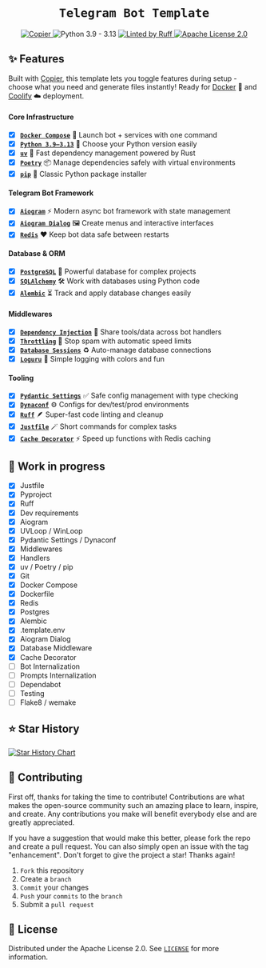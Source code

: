 <div align="center">
    <h1 "><code>Telegram Bot Template</code></h1>
    <div>
        <a href="https://github.com/copier-org/copier">
            <picture>
               <source media="(prefers-color-scheme: dark)" srcset="https://img.shields.io/endpoint?url=https://raw.githubusercontent.com/copier-org/copier/master/img/badge/badge-black.json&style=for-the-badge&labelColor=010409&color=1e242a" />
               <source media="(prefers-color-scheme: light)" srcset="https://img.shields.io/endpoint?url=https://raw.githubusercontent.com/copier-org/copier/master/img/badge/badge-black.json&style=for-the-badge&labelColor=010409&color=f0f1f2" />
               <img alt="Copier" />
             </picture>
        </a>
        <picture>
           <source media="(prefers-color-scheme: dark)" srcset="https://img.shields.io/badge/-Python 3.9 — 3.13-1e242a?style=for-the-badge&logoColor=white&labelColor=3776AB&logo=python" />
           <source media="(prefers-color-scheme: light)" srcset="https://img.shields.io/badge/-Python 3.9 — 3.13-f0f1f2?style=for-the-badge&logoColor=white&labelColor=3776AB&logo=python" />
           <img alt="Python 3.9 - 3.13" />
         </picture>
        <a href="https://github.com/astral-sh/ruff">
            <picture>
               <source media="(prefers-color-scheme: dark)" srcset="https://img.shields.io/badge/-Linted by Ruff-1e242a?style=for-the-badge&logoColor=30173d&labelColor=D7FF64&logo=ruff" />
               <source media="(prefers-color-scheme: light)" srcset="https://img.shields.io/badge/-Linted by Ruff-f0f1f2?style=for-the-badge&logoColor=30173d&labelColor=D7FF64&logo=ruff" />
               <img alt="Linted by Ruff" />
             </picture>
        </a>
        <a href="https://github.com/TimNekk/copier-telegram-bot/blob/main/LICENSE.md">
            <picture>
               <source media="(prefers-color-scheme: dark)" srcset="https://img.shields.io/badge/-Apache License 2.0-1e242a?style=for-the-badge&logoColor=1e242a&labelColor=white&logo=googledocs" />
               <source media="(prefers-color-scheme: light)" srcset="https://img.shields.io/badge/-Apache License 2.0-f0f1f2?style=for-the-badge&logoColor=white&labelColor=1f2328&logo=googledocs" />
               <img alt="Apache License 2.0" />
             </picture>
        </a>
    </div>
</div>

## ✨ Features

Built with [Copier](https://copier.readthedocs.io/), this template lets you toggle features during setup - choose what you need and generate files instantly! Ready for [Docker](https://www.docker.com/) 🐳 and [Coolify](https://coolify.io/) ☁️ deployment.  

#### Core Infrastructure 
- [x] [**`Docker Compose`**](https://docs.docker.com/compose/) 🐳 Launch bot + services with one command  
- [x] [**`Python 3.9–3.13`**](https://www.python.org/) 🐍 Choose your Python version easily  
- [x] [**`uv`**](https://docs.astral.sh/uv/) 🚀 Fast dependency management powered by Rust  
- [x] [**`Poetry`**](https://python-poetry.org/) 📦 Manage dependencies safely with virtual environments  
- [x] [**`pip`**](https://pip.pypa.io/) 📜 Classic Python package installer  

#### Telegram Bot Framework
- [x] [**`Aiogram`**](https://docs.aiogram.dev/) ⚡ Modern async bot framework with state management  
- [x] [**`Aiogram Dialog`**](https://github.com/Tishka17/aiogram_dialog) 🖼️ Create menus and interactive interfaces  
- [x] [**`Redis`**](https://redis.io/) ❤️ Keep bot data safe between restarts  

#### Database & ORM
- [x] [**`PostgreSQL`**](https://www.postgresql.org/) 🐘 Powerful database for complex projects  
- [x] [**`SQLAlchemy`**](https://www.sqlalchemy.org/) 🛠️ Work with databases using Python code  
- [x] [**`Alembic`**](https://alembic.sqlalchemy.org/) ⏳ Track and apply database changes easily  

#### Middlewares
- [x] [**`Dependency Injection`**](https://docs.aiogram.dev/en/latest/dispatcher/middlewares.html) 💉 Share tools/data across bot handlers  
- [x] [**`Throttling`**](https://docs.aiogram.dev/en/latest/dispatcher/middlewares.html) 🛑 Stop spam with automatic speed limits  
- [x] [**`Database Sessions`**](https://docs.sqlalchemy.org/en/20/orm/session_basics.html) ♻️ Auto-manage database connections  
- [x] [**`Loguru`**](https://github.com/Delgan/loguru) 📜 Simple logging with colors and fun  

#### Tooling
- [x] [**`Pydantic Settings`**](https://docs.pydantic.dev/latest/concepts/pydantic_settings/) ✅ Safe config management with type checking  
- [x] [**`Dynaconf`**](https://www.dynaconf.com/) ⚙️ Configs for dev/test/prod environments  
- [x] [**`Ruff`**](https://docs.astral.sh/ruff/) 🪶 Super-fast code linting and cleanup  
- [x] [**`Justfile`**](https://just.systems/) 🪄 Short commands for complex tasks  
- [x] [**`Cache Decorator`**](https://pypi.org/project/orjson/) ⚡ Speed up functions with Redis caching  

## 🚧 Work in progress

- [x] Justfile
- [x] Pyproject
- [x] Ruff
- [x] Dev requirements
- [x] Aiogram
- [x] UVLoop / WinLoop
- [x] Pydantic Settings / Dynaconf
- [x] Middlewares
- [x] Handlers
- [x] uv / Poetry / pip
- [x] Git
- [x] Docker Compose
- [x] Dockerfile
- [x] Redis
- [x] Postgres
- [x] Alembic
- [x] .template.env
- [x] Aiogram Dialog
- [x] Database Middleware
- [x] Cache Decorator
- [ ] Bot Internalization
- [ ] Prompts Internalization
- [ ] Dependabot
- [ ] Testing
- [ ] Flake8 / wemake

## ⭐ Star History

<a href="https://star-history.com/#TimNekk/copier-telegram-bot&Date">
 <picture>
   <source media="(prefers-color-scheme: dark)" srcset="https://api.star-history.com/svg?repos=TimNekk/copier-telegram-bot&type=Date&theme=dark" />
   <source media="(prefers-color-scheme: light)" srcset="https://api.star-history.com/svg?repos=TimNekk/copier-telegram-bot&type=Date" />
   <img alt="Star History Chart" src="https://api.star-history.com/svg?repos=TimNekk/copier-telegram-bot&type=Date" />
 </picture>
</a>

## 👷 Contributing

First off, thanks for taking the time to contribute! Contributions are what makes the open-source community such an amazing place to learn, inspire, and create. Any contributions you make will benefit everybody else and are greatly appreciated.

If you have a suggestion that would make this better, please fork the repo and create a pull request. You can also simply open an issue with the tag "enhancement". Don't forget to give the project a star! Thanks again!

1. `Fork` this repository
2. Create a `branch`
3. `Commit` your changes
4. `Push` your `commits` to the `branch`
5. Submit a `pull request`

## 📝 License

Distributed under the Apache License 2.0. See [`LICENSE`](./LICENSE.md) for more information.
